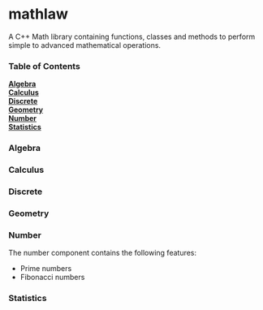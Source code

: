 <a id="top"></a>
# mathlaw
A C++ Math library containing functions, classes and methods to perform simple to advanced mathematical operations.

### Table of Contents<br>
**[Algebra](#algebra)**<br>
**[Calculus](#calculus)**<br>
**[Discrete](#discrete)**<br>
**[Geometry](#geometry)**<br>
**[Number](#number)**<br>
**[Statistics](#statistics)**<br>

### Algebra

### Calculus

### Discrete

### Geometry

### Number
The number component contains the following features:
- Prime numbers
- Fibonacci numbers

### Statistics
